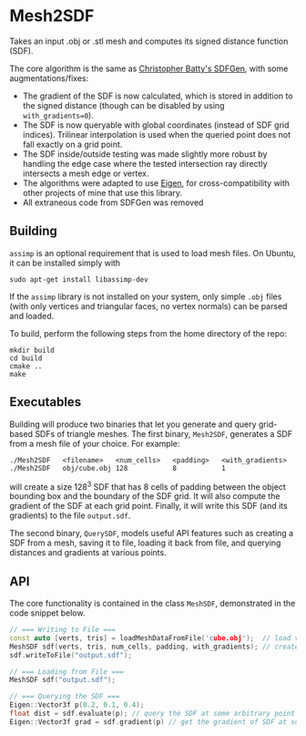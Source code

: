 # Mesh2SDF
Takes an input .obj or .stl mesh and computes its signed distance function (SDF).

The core algorithm is the same as [Christopher Batty's SDFGen](https://github.com/christopherbatty/SDFGen), with some augmentations/fixes:
- The gradient of the SDF is now calculated, which is stored in addition to the signed distance (though can be disabled by using `with_gradients=0`).
- The SDF is now queryable with global coordinates (instead of SDF grid indices). Trilinear interpolation is used when the queried point does not fall exactly on a grid point.
- The SDF inside/outside testing was made slightly more robust by handling the edge case where the tested intersection ray directly intersects a mesh edge or vertex.
- The algorithms were adapted to use [Eigen](https://eigen.tuxfamily.org/index.php?title=Main_Page), for cross-compatibility with other projects of mine that use this library.
- All extraneous code from SDFGen was removed


## Building
`assimp` is an optional requirement that is used to load mesh files. On Ubuntu, it can be installed simply with
```
sudo apt-get install libassimp-dev
```
If the `assimp` library is not installed on your system, only simple `.obj` files (with only vertices and triangular faces, no vertex normals) can be parsed and loaded.

To build, perform the following steps from the home directory of the repo:
```
mkdir build
cd build
cmake ..
make
```
## Executables
Building will produce two binaries that let you generate and query grid-based SDFs of triangle meshes.
The first binary, `Mesh2SDF`, generates a SDF from a mesh file of your choice. For example:
```
./Mesh2SDF   <filename>   <num_cells>   <padding>   <with_gradients>
./Mesh2SDF   obj/cube.obj 128           8           1
```
will create a size 128<sup>3</sup> SDF that has 8 cells of padding between the object bounding box and the boundary of the SDF grid. It will also compute the gradient of the SDF at each grid point. Finally, it will write this SDF (and its gradients) to the file `output.sdf`.

The second binary, `QuerySDF`, models useful API features such as creating a SDF from a mesh, saving it to file, loading it back from file, and querying distances and gradients at various points.

## API
The core functionality is contained in the class `MeshSDF`, demonstrated in the code snippet below.
```C++
// === Writing to File ===
const auto [verts, tris] = loadMeshDataFromFile('cube.obj');  // load vertices and triangles from mesh file
MeshSDF sdf(verts, tris, num_cells, padding, with_gradients); // create SDF from mesh data
sdf.writeToFile("output.sdf");

// === Loading from File ===
MeshSDF sdf("output.sdf");

// === Querying the SDF ===
Eigen::Vector3f p(0.2, 0.1, 0.4);
float dist = sdf.evaluate(p); // query the SDF at some arbitrary point - will do trilinear interpolation
Eigen::Vector3f grad = sdf.gradient(p) // get the gradient of SDF at some arbitrary - will do trilinear interpolation
```
